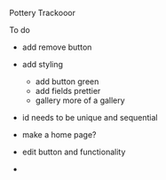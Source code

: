 Pottery Trackooor 

To do 
- add remove button 
- add styling 
    - add button green 
    - add fields prettier 
    - gallery more of a gallery 

- id needs to be unique and sequential 
- make a home page?
- edit button and functionality 
- 

